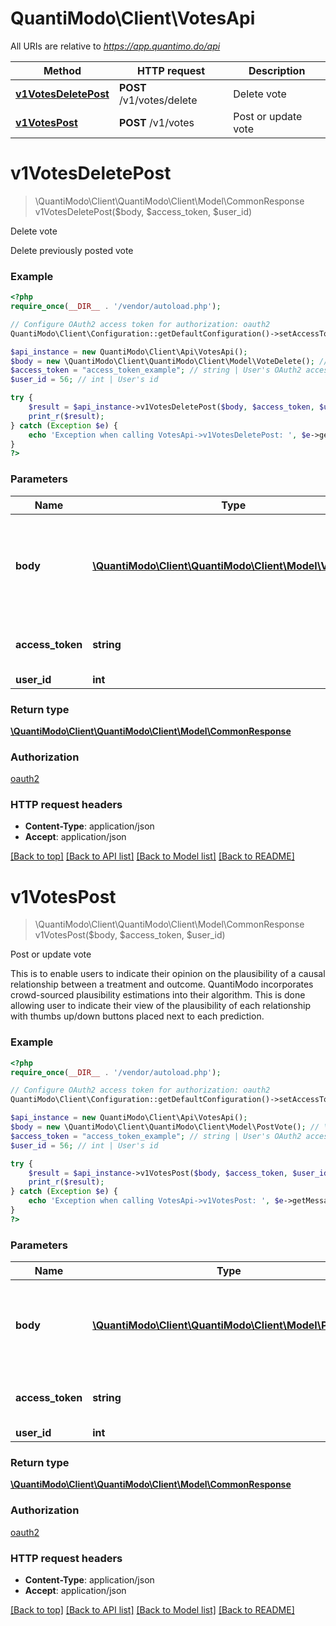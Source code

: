 # QuantiModo\Client\VotesApi

All URIs are relative to *https://app.quantimo.do/api*

Method | HTTP request | Description
------------- | ------------- | -------------
[**v1VotesDeletePost**](VotesApi.md#v1VotesDeletePost) | **POST** /v1/votes/delete | Delete vote
[**v1VotesPost**](VotesApi.md#v1VotesPost) | **POST** /v1/votes | Post or update vote


# **v1VotesDeletePost**
> \QuantiModo\Client\QuantiModo\Client\Model\CommonResponse v1VotesDeletePost($body, $access_token, $user_id)

Delete vote

Delete previously posted vote

### Example
```php
<?php
require_once(__DIR__ . '/vendor/autoload.php');

// Configure OAuth2 access token for authorization: oauth2
QuantiModo\Client\Configuration::getDefaultConfiguration()->setAccessToken('YOUR_ACCESS_TOKEN');

$api_instance = new QuantiModo\Client\Api\VotesApi();
$body = new \QuantiModo\Client\QuantiModo\Client\Model\VoteDelete(); // \QuantiModo\Client\QuantiModo\Client\Model\VoteDelete | The cause and effect variable names for the predictor vote to be deleted.
$access_token = "access_token_example"; // string | User's OAuth2 access token
$user_id = 56; // int | User's id

try {
    $result = $api_instance->v1VotesDeletePost($body, $access_token, $user_id);
    print_r($result);
} catch (Exception $e) {
    echo 'Exception when calling VotesApi->v1VotesDeletePost: ', $e->getMessage(), PHP_EOL;
}
?>
```

### Parameters

Name | Type | Description  | Notes
------------- | ------------- | ------------- | -------------
 **body** | [**\QuantiModo\Client\QuantiModo\Client\Model\VoteDelete**](../Model/\QuantiModo\Client\QuantiModo\Client\Model\VoteDelete.md)| The cause and effect variable names for the predictor vote to be deleted. |
 **access_token** | **string**| User&#39;s OAuth2 access token | [optional]
 **user_id** | **int**| User&#39;s id | [optional]

### Return type

[**\QuantiModo\Client\QuantiModo\Client\Model\CommonResponse**](../Model/CommonResponse.md)

### Authorization

[oauth2](../../README.md#oauth2)

### HTTP request headers

 - **Content-Type**: application/json
 - **Accept**: application/json

[[Back to top]](#) [[Back to API list]](../../README.md#documentation-for-api-endpoints) [[Back to Model list]](../../README.md#documentation-for-models) [[Back to README]](../../README.md)

# **v1VotesPost**
> \QuantiModo\Client\QuantiModo\Client\Model\CommonResponse v1VotesPost($body, $access_token, $user_id)

Post or update vote

This is to enable users to indicate their opinion on the plausibility of a causal relationship between a treatment and outcome. QuantiModo incorporates crowd-sourced plausibility estimations into their algorithm. This is done allowing user to indicate their view of the plausibility of each relationship with thumbs up/down buttons placed next to each prediction.

### Example
```php
<?php
require_once(__DIR__ . '/vendor/autoload.php');

// Configure OAuth2 access token for authorization: oauth2
QuantiModo\Client\Configuration::getDefaultConfiguration()->setAccessToken('YOUR_ACCESS_TOKEN');

$api_instance = new QuantiModo\Client\Api\VotesApi();
$body = new \QuantiModo\Client\QuantiModo\Client\Model\PostVote(); // \QuantiModo\Client\QuantiModo\Client\Model\PostVote | Contains the cause variable, effect variable, and vote value.
$access_token = "access_token_example"; // string | User's OAuth2 access token
$user_id = 56; // int | User's id

try {
    $result = $api_instance->v1VotesPost($body, $access_token, $user_id);
    print_r($result);
} catch (Exception $e) {
    echo 'Exception when calling VotesApi->v1VotesPost: ', $e->getMessage(), PHP_EOL;
}
?>
```

### Parameters

Name | Type | Description  | Notes
------------- | ------------- | ------------- | -------------
 **body** | [**\QuantiModo\Client\QuantiModo\Client\Model\PostVote**](../Model/\QuantiModo\Client\QuantiModo\Client\Model\PostVote.md)| Contains the cause variable, effect variable, and vote value. |
 **access_token** | **string**| User&#39;s OAuth2 access token | [optional]
 **user_id** | **int**| User&#39;s id | [optional]

### Return type

[**\QuantiModo\Client\QuantiModo\Client\Model\CommonResponse**](../Model/CommonResponse.md)

### Authorization

[oauth2](../../README.md#oauth2)

### HTTP request headers

 - **Content-Type**: application/json
 - **Accept**: application/json

[[Back to top]](#) [[Back to API list]](../../README.md#documentation-for-api-endpoints) [[Back to Model list]](../../README.md#documentation-for-models) [[Back to README]](../../README.md)

